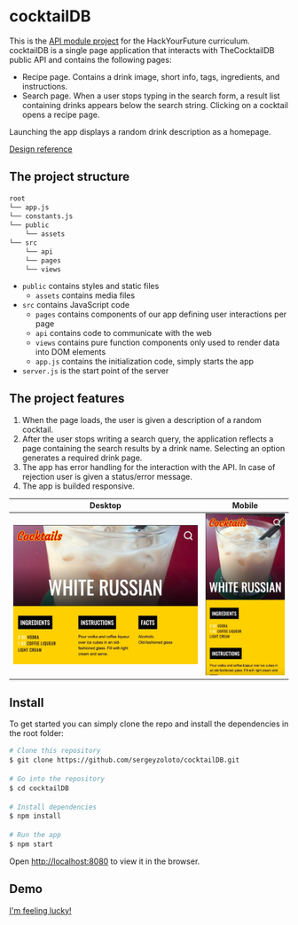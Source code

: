 # cocktailDB

This is the [API module project](https://github.com/HackYourFuture/UsingAPIs/tree/main/Week3) for the HackYourFuture curriculum. cocktailDB is a single page application that interacts with TheCocktailDB public API and contains the following pages:

- Recipe page. Contains a drink image, short info, tags, ingredients, and instructions.
- Search page. When a user stops typing in the search form, a result list containing drinks appears below the search string. Clicking on a cocktail opens a recipe page.

Launching the app displays a random drink description as a homepage.

[Design reference](https://www.kahlua.com/en-us/drinks/)

## The project structure

```text
root
└── app.js
└── constants.js
└── public
    └── assets
└── src
    └── api
    └── pages
    └── views
```

- `public` contains styles and static files
  - `assets` contains media files
- `src` contains JavaScript code
  - `pages` contains components of our app defining user interactions per page
  - `api` contains code to communicate with the web
  - `views` contains pure function components only used to render data into DOM elements
  - `app.js` contains the initialization code, simply starts the app
- `server.js` is the start point of the server

## The project features

1. When the page loads, the user is given a description of a random cocktail.
2. After the user stops writing a search query, the application reflects a page containing the search results by a drink name. Selecting an option generates a required drink page.
3. The app has error handling for the interaction with the API. In case of rejection user is given a status/error message.
4. The app is builded responsive.

|  Desktop            |  Mobile |
|---------------------|----------------------|
|![Welcome Page](repo/welcome.jpg) | ![Mobile Version](repo/mobile.jpg) |

## Install

To get started you can simply clone the repo and install the dependencies in the root folder:

```bash
# Clone this repository
$ git clone https://github.com/sergeyzoloto/cocktailDB.git

# Go into the repository
$ cd cocktailDB

# Install dependencies
$ npm install

# Run the app
$ npm start
```

Open [http://localhost:8080](http://localhost:8080) to view it in the browser.

## Demo

[I'm feeling lucky!](https://external.ink?to=https://sergeyzoloto.github.io/cocktailDB/)
